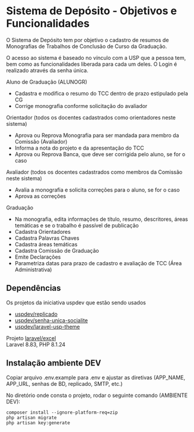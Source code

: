 # Sistema de Depósito - Objetivos e Funcionalidades
<p>O Sistema de Depósito tem por objetivo o cadastro de resumos de Monografias de Trabalhos de Conclusão de Curso da Graduação.</p>
<p>O acesso ao sistema é baseado no vínculo com a USP que a pessoa tem, bem como as funcionalidades liberada para cada um deles. 
O Login é realizado através da senha única.</p>
<p>Aluno de Graduação (ALUNOGR)<br/>
<ul>
    <li>Cadastra e modifica o resumo do TCC dentro de prazo estipulado pela CG</li>
    <li>Corrige monografia conforme solicitação do avaliador</li>
</ul>
</p>
<p>Orientador (todos os docentes cadastrados como orientadores neste sistema)<br/>
<ul>
    <li>Aprova ou Reprova Monografia para ser mandada para membro da Comissão (Avaliador)</li>
    <li>Informa a nota do projeto e da apresentação do TCC</li>
    <li>Aprova ou Reprova Banca, que deve ser corrigida pelo aluno, se for o caso</li>
</ul>
</p>
<p>Avaliador (todos os docentes cadastrados como membros da Comissão neste sistema)<br/>
<ul>
    <li>Avalia a monografia e solicita correções para o aluno, se for o caso</li>
    <li>Aprova as correções</li>
</ul>
</p>
<p>Graduação<br/>
<ul>
    <li>Na monografia, edita informações de título, resumo, descritores, áreas temáticas e se o trabalho é passível de publicação</li>
    <li>Cadastra Orientadores</li>
    <li>Cadastra Palavras Chaves</li>
    <li>Cadastra áreas temáticas</li>
    <li>Cadastra Comissão de Graduação</li>
    <li>Emite Declarações</li>
    <li>Parametriza datas para prazo de cadastro e avaliação de TCC (Área Administrativa)</li>
</ul>
</p>

## Dependências

<p>
Os projetos da iniciativa uspdev que estão sendo usados

* [uspdev/replicado](https://github.com/uspdev/replicado)
* [uspdev/senha-unica-socialite](https://github.com/uspdev/senhaunica-socialite)
* [uspdev/laravel-usp-theme](https://github.com/uspdev/laravel-usp-theme)

Projeto [laravel/excel](https://laravel-excel.com/)  
Laravel 8.83, PHP 8.1.24
</p>

## Instalação ambiente DEV

<p>Copiar arquivo .env.example para .env e ajustar as diretivas (APP_NAME, APP_URL, senhas de BD, replicado, SMTP, etc.)</p>

<p>No diretório onde consta o projeto, rodar o seguinte comando (AMBIENTE DEV):</p>

```
composer install --ignore-platform-req=zip
php artisan migrate
php artisan key:generate

```
